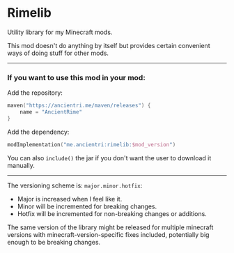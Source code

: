 # Rimelib
Utility library for my Minecraft mods.

This mod doesn't do anything by itself but provides certain convenient ways of doing stuff for other mods.

---

### If you want to use this mod in your mod:

Add the repository:
```kt
maven("https://ancientri.me/maven/releases") {
    name = "AncientRime"
}
```
Add the dependency:
```kt
modImplementation("me.ancientri:rimelib:$mod_version")
```
You can also `include()` the jar if you don't want the user to download it manually.

---

The versioning scheme is: `major.minor.hotfix`:
- Major is increased when I feel like it.
- Minor will be incremented for breaking changes.
- Hotfix will be incremented for non-breaking changes or additions.

The same version of the library might be released for multiple minecraft versions with minecraft-version-specific fixes included, potentially big enough to be breaking changes.



